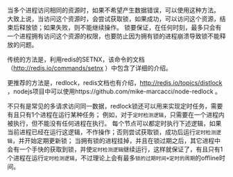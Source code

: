 当多个进程访问相同的资源时，如果不希望产生数据错误，可以使用这种方法。
大致上说，当访问这个资源时，会尝试获取锁，如果成功，可以访问这个资源，结束后释放锁；如果失败，则不能继续操作。
锁要保证，在任何时刻，最多只会有一个进程拥有访问这个资源的权限，也要防止因为拥有锁的进程崩溃导致锁不能释放的问题。

传统的方法是，利用redis的SETNX，该命令的文档（http://redis.io/commands/setnx ）中包含了详细的介绍。

更推荐的方法是，redlock，redis文档也有介绍，http://redis.io/topics/distlock ，nodejs项目中可以使用https://github.com/mike-marcacci/node-redlock 。

不只有是常见的多请求访问同一数据，redlock锁还可以用来实现定时任务，需要有且只有1个进程在运行某种任务；
例如，对于`定时检测逻辑`，只需要在一个进程内被执行，但不能没有任何进程在执行。
每个节点可以都定时执行下述逻辑，如果当前进程已经在运行这逻辑，不作操作；否则尝试获取锁，成功后运行`定时检测逻辑`，并开始定期更新锁；
当拥有锁的进程挂掉，并且在锁过期之后，其它进程中会有一个手快的获取到锁，并使`定时检测逻辑`继续运行，这样就保证了，有且只有1个进程在运行`定时检测逻辑`，不过理论上会有最多`锁的过期时间+定时的周期`的offline时间。